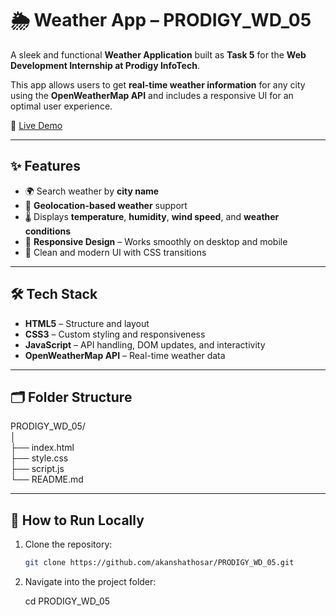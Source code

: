 # 🌦️ Weather App – PRODIGY_WD_05

A sleek and functional **Weather Application** built as **Task 5** for the **Web Development Internship at Prodigy InfoTech**.

This app allows users to get **real-time weather information** for any city using the **OpenWeatherMap API** and includes a responsive UI for an optimal user experience.

🔗 [Live Demo](https://akanshathosar.github.io/PRODIGY_WD_05/)

---

## ✨ Features

- 🌍 Search weather by **city name**
- 📍 **Geolocation-based weather** support
- 🌡️ Displays **temperature**, **humidity**, **wind speed**, and **weather conditions**
- 📱 **Responsive Design** – Works smoothly on desktop and mobile
- 🎨 Clean and modern UI with CSS transitions

---

## 🛠️ Tech Stack

- **HTML5** – Structure and layout
- **CSS3** – Custom styling and responsiveness
- **JavaScript** – API handling, DOM updates, and interactivity
- **OpenWeatherMap API** – Real-time weather data

---

## 🗂️ Folder Structure

PRODIGY_WD_05/ <br>
│ <br>
├── index.html <br>
├── style.css <br>
├── script.js <br>
└── README.md 

---

## 🚀 How to Run Locally

1. Clone the repository:
   ```bash
   git clone https://github.com/akanshathosar/PRODIGY_WD_05.git

2. Navigate into the project folder:

      cd PRODIGY_WD_05
